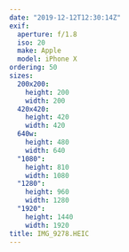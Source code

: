 ```yaml
---
date: "2019-12-12T12:30:14Z"
exif:
  aperture: f/1.8
  iso: 20
  make: Apple
  model: iPhone X
ordering: 50
sizes:
  200x200:
    height: 200
    width: 200
  420x420:
    height: 420
    width: 420
  640w:
    height: 480
    width: 640
  "1080":
    height: 810
    width: 1080
  "1280":
    height: 960
    width: 1280
  "1920":
    height: 1440
    width: 1920
title: IMG_9278.HEIC
---
```

